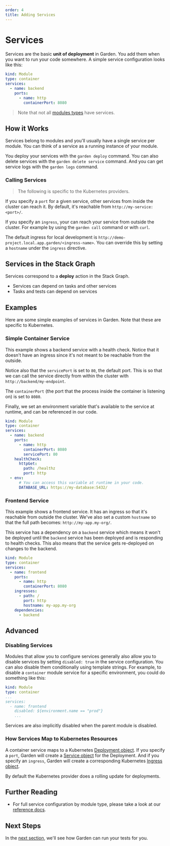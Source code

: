 ```yaml
---
order: 4
title: Adding Services
---
```


# Services

Services are the basic **unit of deployment** in Garden. You add them when you want to run your code somewhere. A simple service configuration looks like this:

```yaml
kind: Module
type: container
services:
  - name: backend
    ports:
      - name: http
        containerPort: 8080
```

> Note that not all [modules types](../reference/module-types/README.md) have services.

## How it Works

Services belong to modules and you'll usually have a single service per module. You can think of a service as a running instance of your module.

You deploy your services with the `garden deploy` command. You can also delete services with the `garden delete service` command. And you can get service logs with the `garden logs` command.

### Calling Services

> The following is specific to the Kubernetes providers.

If you specify a `port` for a given service, other services from inside the cluster can reach it. By default, it's reachable from `http://my-service:<port>/`.

If you specify an `ingress`, your can reach your service from outside the cluster. For example by using the `garden call` command or with `curl`.

The default ingress for local development is `http://demo-project.local.app.garden/<ingress-name>`. You can override this by setting a `hostname` under the `ingress` directive.

## Services in the Stack Graph

Services correspond to a **deploy** action in the Stack Graph.

- Services can depend on tasks and other services
- Tasks and tests can depend on services

## Examples

Here are some simple examples of services in Garden. Note that these are specific to Kubernetes.

### Simple Container Service

This example shows a backend service with a health check. Notice that it doesn't have an ingress since it's not meant to be reachable from the outside.

Notice also that the `servicePort` is set to `80`, the default port. This is so that we can call the service directly from within the cluster with `http://backend/my-endpoint`.

The `containerPort` (the port that the process inside the container is listening on) is set to `8080`.

Finally, we set an environment variable that's available to the service at runtime, and can be referenced in our code.

```yaml
kind: Module
type: container
services:
  - name: backend
    ports:
      - name: http
        containerPort: 8080
        servicePort: 80
    healthCheck:
      httpGet:
        path: /healthz
        port: http
  - env:
      # You can access this variable at runtime in your code.
      DATABASE_URL: https://my-database:5432/
```

### Frontend Service

This example shows a frontend service. It has an ingress so that it's reachable from outside the cluster. We've also set a custom `hostname` so that the full path becomes: `http://my-app.my-org/`.

This service has a dependency on a `backend` service which means it won't be deployed until the `backend` service has been deployed and is responding to health checks. This also means that the service gets re-deployed on changes to the backend.

```yaml
kind: Module
type: container
services:
  - name: frontend
    ports:
      - name: http
        containerPort: 8080
    ingresses:
      - path: /
        port: http
        hostname: my-app.my-org
    dependencies:
      - backend
```

## Advanced

### Disabling Services

Modules that allow you to configure services generally also allow you to disable services by setting `disabled: true` in the service configuration. You can also disable them conditionally using template strings. For example, to disable a `container` module service for a specific environment, you could do something like this:

```yaml
kind: Module
type: container
...
services:
  - name: frontend
    disabled: ${environment.name == "prod"}
    ...
```

Services are also implicitly disabled when the parent module is disabled.

### How Services Map to Kubernetes Resources

A container service maps to a Kubernetes [Deployment object](https://kubernetes.io/docs/concepts/workloads/controllers/deployment/). If you specify a `port`, Garden will create a [Service object](https://kubernetes.io/docs/concepts/services-networking/service/) for the Deployment. And if you specify an `ingress`, Garden will create a corresponding Kubernetes [Ingress object](https://kubernetes.io/docs/concepts/services-networking/ingress/).

By default the Kubernetes provider does a rolling update for deployments.

## Further Reading

* For full service configuration by module type, please take a look at our [reference docs](../reference/module-types/README.md).

## Next Steps

In the [next section](./running-tests.md), we'll see how Garden can run your tests for you.
